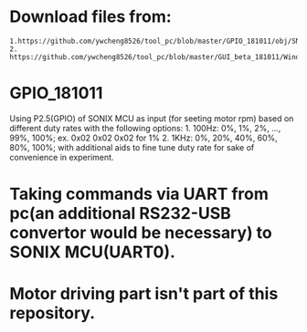 # Download files from:
	1.https://github.com/ywcheng8526/tool_pc/blob/master/GPIO_181011/obj/SN32F700B.hex
	2. https://github.com/ywcheng8526/tool_pc/blob/master/GUI_beta_181011/WindowsFormsApplication1/bin/Debug/HQE_pwmGUI.exe

# GPIO_181011

Using P2.5(GPIO) of SONIX MCU as input (for seeting motor rpm) based on different duty rates with the following options:
	1. 100Hz: 0%, 1%, 2%, ..., 99%, 100%; ex. 0x02 0x02 0x02 for 1%
	2. 1KHz: 0%, 20%, 40%, 60%, 80%, 100%; with additional aids to fine tune duty rate for sake of convenience in experiment. 

# Taking commands via UART from pc(an additional RS232-USB convertor would be necessary) to SONIX MCU(UART0). 
# Motor driving part isn't part of this repository. 
